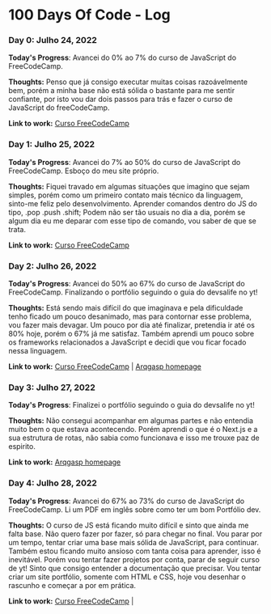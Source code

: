 # 100 Days Of Code - Log

### Day 0: Julho 24, 2022

**Today's Progress**: Avancei do 0% ao 7% do curso de JavaScript do FreeCodeCamp.

**Thoughts:** Penso que já consigo executar muitas coisas razoávelmente bem, porém a minha base não está sólida o bastante para me sentir confiante, por isto vou dar dois passos para trás e fazer o curso de JavaScript do freeCodeCamp.

**Link to work:** [Curso FreeCodeCamp](http://www.freecodecamp.org)

### Day 1: Julho 25, 2022

**Today's Progress**: Avancei do 7% ao 50% do curso de JavaScript do FreeCodeCamp. Esboço do meu site próprio.

**Thoughts:** Fiquei travado em algumas situações que imagino que sejam simples, porém como um primeiro contato mais técnico da linguagem, sinto-me feliz pelo desenvolvimento. Aprender comandos dentro do JS do tipo, .pop .push .shift; Podem não ser tão usuais no dia a dia, porém se algum dia eu me deparar com esse tipo de comando, vou saber de que se trata.

**Link to work:** [Curso FreeCodeCamp](http://www.freecodecamp.org)

### Day 2: Julho 26, 2022

**Today's Progress**: Avancei do 50% ao 67% do curso de JavaScript do FreeCodeCamp. Finalizando o portfólio seguindo o guia do devsalife no yt!

**Thoughts:** Está sendo mais difícil do que imaginava e pela dificuldade tenho ficado um pouco desanimado, mas para contornar esse problema, vou fazer mais devagar. Um pouco por dia até finalizar, pretendia ir até os 80% hoje, porém o 67% já me satisfaz. Também aprendi um pouco sobre os frameworks relacionados a JavaScript e decidi que vou ficar focado nessa linguagem. 

**Link to work:** [Curso FreeCodeCamp](http://www.freecodecamp.org) | [Arqgasp homepage](https://github.com/piferia/arqgasp-homepage)

### Day 3: Julho 27, 2022

**Today's Progress**: Finalizei o portfólio seguindo o guia do devsalife no yt!

**Thoughts:** Não consegui acompanhar em algumas partes e não entendia muito bem o que estava acontecendo. Porém aprendi o que é o Next.js e a sua estrutura de rotas, não sabia como funcionava e isso me trouxe paz de espirito.

**Link to work:** [Arqgasp homepage](https://github.com/piferia/arqgasp-homepage)

### Day 4: Julho 28, 2022

**Today's Progress**: Avancei do 67% ao 73% do curso de JavaScript do FreeCodeCamp. Li um PDF em inglês sobre como ter um bom Portfólio dev.

**Thoughts:** O curso de JS está ficando muito difícil e sinto que ainda me falta base. Não quero fazer por fazer, só para chegar no final. Vou parar por um tempo, tentar criar uma base mais sólida de JavaScript, para continuar. Também estou ficando muito ansioso com tanta coisa para aprender, isso é inevitável. Porém vou tentar fazer projetos por conta, parar de seguir curso de yt! Sinto que consigo entender a documentação que precisar. Vou tentar criar um site portfólio, somente com HTML e CSS, hoje vou desenhar o rascunho e começar a por em prática.

**Link to work:** [Curso FreeCodeCamp](http://www.freecodecamp.org) | 
